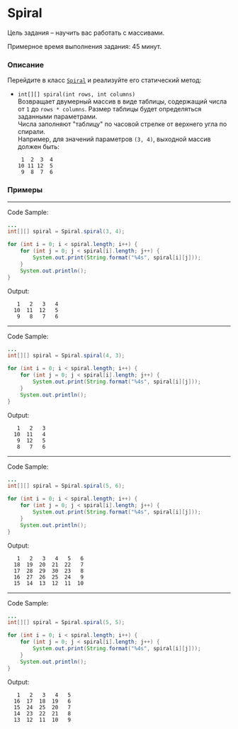 # Spiral

Цель задания – научить вас работать с массивами.

Примерное время выполнения задания: 45 минут.

### Описание
Перейдите в класс [`Spiral`](src/main/java/com/epam/training/student_Gagik_Hovhannisyan/autotasks/Spiral.java)
и реализуйте его статический метод:

* `int[][] spiral(int rows, int columns)`\
  Возвращает двумерный массив в виде таблицы, содержащий числа от `1` до `rows * columns`. Размер таблицы будет определяться заданными параметрами.\
  Числа заполняют "таблицу" по часовой стрелке от верхнего угла по спирали.\
  Например, для значений параметров `(3, 4)`, выходной массив должен быть:
    ```
     1  2  3  4
    10 11 12  5
     9  8  7  6
    ```

### Примеры

---
Code Sample:
```java
...
int[][] spiral = Spiral.spiral(3, 4);

for (int i = 0; i < spiral.length; i++) {
    for (int j = 0; j < spiral[i].length; j++) {
        System.out.print(String.format("%4s", spiral[i][j]));
    }
    System.out.println();
}

```

Output:
```
   1   2   3   4
  10  11  12   5
   9   8   7   6
```

---
Code Sample:
```java
...
int[][] spiral = Spiral.spiral(4, 3);

for (int i = 0; i < spiral.length; i++) {
    for (int j = 0; j < spiral[i].length; j++) {
        System.out.print(String.format("%4s", spiral[i][j]));
    }
    System.out.println();
}

```

Output:
```
   1   2   3
  10  11   4
   9  12   5
   8   7   6
```

---
Code Sample:
```java
...
int[][] spiral = Spiral.spiral(5, 6);

for (int i = 0; i < spiral.length; i++) {
    for (int j = 0; j < spiral[i].length; j++) {
        System.out.print(String.format("%4s", spiral[i][j]));
    }
    System.out.println();
}

```

Output:
```
   1   2   3   4   5   6
  18  19  20  21  22   7
  17  28  29  30  23   8
  16  27  26  25  24   9
  15  14  13  12  11  10
```

---
Code Sample:
```java
...
int[][] spiral = Spiral.spiral(5, 5);

for (int i = 0; i < spiral.length; i++) {
    for (int j = 0; j < spiral[i].length; j++) {
        System.out.print(String.format("%4s", spiral[i][j]));
    }
    System.out.println();
}

```

Output:
```
   1   2   3   4   5
  16  17  18  19   6
  15  24  25  20   7
  14  23  22  21   8
  13  12  11  10   9
```

